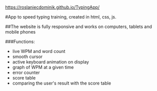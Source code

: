 https://roslaniecdominik.github.io/TypingApp/

#App to speed typing training, created in html, css, js.

##The website is fully responsive and works on computers, tablets and mobile phones

###Functions:
- live WPM and word count
- smooth cursor
- active keyboard animation on display
- graph of WPM at a given time
- error counter
- score table
- comparing the user's result with the score table
